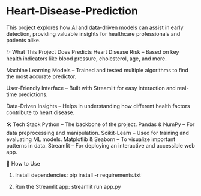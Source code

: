 # Heart-Disease-Prediction
This project explores how AI and data-driven models can assist in early detection, providing valuable insights for healthcare professionals and patients alike.

✨ What This Project Does
Predicts Heart Disease Risk – Based on key health indicators like blood pressure, cholesterol, age, and more.

Machine Learning Models – Trained and tested multiple algorithms to find the most accurate predictor.

User-Friendly Interface – Built with Streamlit for easy interaction and real-time predictions.

Data-Driven Insights – Helps in understanding how different health factors contribute to heart disease.

🛠️ Tech Stack
Python – The backbone of the project.
Pandas & NumPy – For data preprocessing and manipulation.
Scikit-Learn – Used for training and evaluating ML models.
Matplotlib & Seaborn – To visualize important patterns in data.
Streamlit – For deploying an interactive and accessible web app.

🚀 How to Use
1. Install dependencies:
   pip install -r requirements.txt

2. Run the Streamlit app:
   streamlit run app.py


